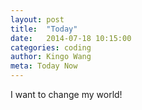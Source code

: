 ```yaml
---
layout: post 
title:  "Today"
date:   2014-07-18 10:15:00
categories: coding
author: Kingo Wang
meta: Today Now
---
```


I want to change my world!
